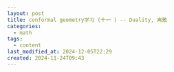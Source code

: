 ```yaml
---
layout: post
title: conformal geometry学习 (十一 ) -- Duality, 离散
categories:
  - math
tags:
  - content
last_modified_at: 2024-12-05T22:29
created: 2024-11-24T09:43
---
```

